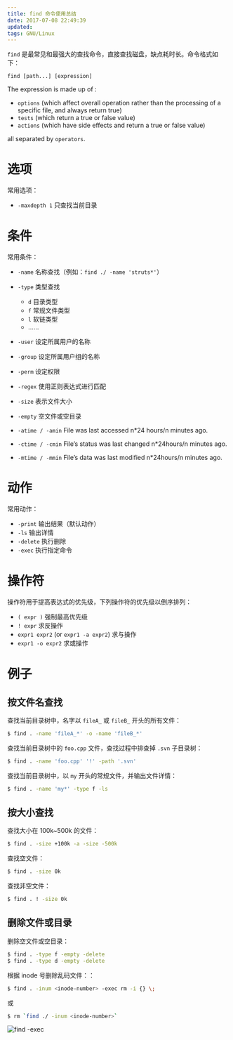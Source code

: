 ```yaml
---
title: find 命令使用总结
date: 2017-07-08 22:49:39
updated:
tags: GNU/Linux
---
```


`find` 是最常见和最强大的查找命令，直接查找磁盘，缺点耗时长。命令格式如下：

`find [path...] [expression]`

The  expression  is made up of :

* `options` (which affect overall operation rather than the processing of a specific file, and always return true)
* `tests` (which return a true or false value)
* `actions` (which have side effects and return a true or false value)

all separated by `operators`.

# 选项

常用选项：

* `-maxdepth 1` 只查找当前目录

# 条件

常用条件：

- `-name` 名称查找（例如：`find ./ -name 'struts*'`）
- `-type` 类型查找
  - `d` 目录类型
  - `f` 常规文件类型
  - `l` 软链类型
  - ……
- `-user` 设定所属用户的名称

- `-group` 设定所属用户组的名称

- `-perm` 设定权限

- `-regex` 使用正则表达式进行匹配

- `-size` 表示文件大小
- `-empty` 空文件或空目录
- `-atime / -amin` File was last accessed n*24 hours/n minutes ago.

- `-ctime / -cmin` File’s status was last changed n*24hours/n minutes ago.

- `-mtime / -mmin` File’s data was last modified n*24hours/n minutes ago.

# 动作

常用动作：

* `-print` 输出结果（默认动作）
* `-ls` 输出详情
* `-delete` 执行删除
* `-exec` 执行指定命令

# 操作符

操作符用于提高表达式的优先级，下列操作符的优先级以倒序排列：

- `( expr )` 强制最高优先级
- `! expr` 求反操作
- `expr1 expr2` (or `expr1 -a expr2`) 求与操作
- `expr1 -o expr2` 求或操作

# 例子

## 按文件名查找

查找当前目录树中，名字以 `fileA_` 或 `fileB_` 开头的所有文件：

```bash
$ find . -name 'fileA_*' -o -name 'fileB_*'
```

查找当前目录树中的 `foo.cpp` 文件，查找过程中排查掉 `.svn` 子目录树：

```bash
$ find . -name 'foo.cpp' '!' -path '.svn'
```

查找当前目录树中，以 `my` 开头的常规文件，并输出文件详情：

```bash
$ find . -name 'my*' -type f -ls
```

## 按大小查找

查找大小在 100k~500k 的文件：

```bash
$ find . -size +100k -a -size -500k
```

查找空文件：

```bash
$ find . -size 0k
```

查找非空文件：

```bash
$ find . ! -size 0k
```

## 删除文件或目录

删除空文件或空目录：

```bash
$ find . -type f -empty -delete
$ find . -type d -empty -delete
```

根据 inode 号删除乱码文件：：

```bash
$ find . -inum <inode-number> -exec rm -i {} \;
```

或

```bash
$ rm `find ./ -inum <inode-number>`
```

![find -exec](/img/gnu-linux/find.jpg)